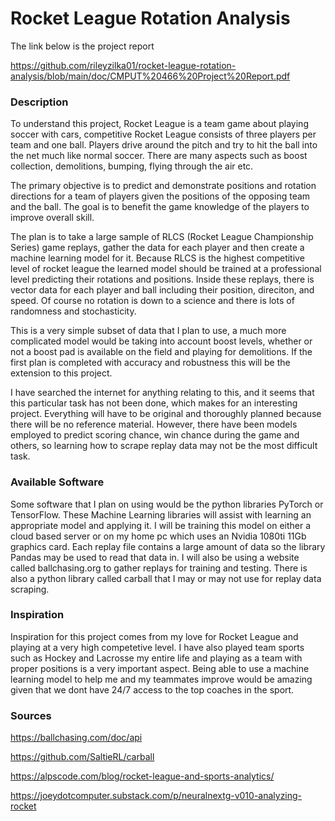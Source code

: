 # **Rocket League Rotation Analysis**

The link below is the project report

https://github.com/rileyzilka01/rocket-league-rotation-analysis/blob/main/doc/CMPUT%20466%20Project%20Report.pdf

### **Description**

To understand this project, Rocket League is a team game about playing soccer with cars, competitive Rocket League consists of three players per team and one ball. Players drive around the pitch and try to hit the ball into the net much like normal soccer. There are many aspects such as boost collection, demolitions, bumping, flying through the air etc.

The primary objective is to predict and demonstrate positions and rotation directions for a team of players given the positions of the opposing team and the ball. The goal is to benefit the game knowledge of the players to improve overall skill.

The plan is to take a large sample of RLCS (Rocket League Championship Series) game replays, gather the data for each player and then create a machine learning model for it. Because RLCS is the highest competitive level of rocket league the learned model should be trained at a professional level predicting their rotations and positions. Inside these replays, there is vector data for each player and ball including their position, direciton, and speed. Of course no rotation is down to a science and there is lots of randomness and stochasticity.

This is a very simple subset of data that I plan to use, a much more complicated model would be taking into account boost levels, whether or not a boost pad is available on the field and playing for demolitions. If the first plan is completed with accuracy and robustness this will be the extension to this project.

I have searched the internet for anything relating to this, and it seems that this particular task has not been done, which makes for an interesting project. Everything will have to be original and thoroughly planned because there will be no reference material. However, there have been models employed to predict scoring chance, win chance during the game and others, so learning how to scrape replay data may not be the most difficult task.

### **Available Software**

Some software that I plan on using would be the python libraries PyTorch or TensorFlow. These Machine Learning libraries will assist with learning an appropriate model and applying it. I will be training this model on either a cloud based server or on my home pc which uses an Nvidia 1080ti 11Gb graphics card. Each replay file contains a large amount of data so the library Pandas may be used to read that data in. I will also be using a website called ballchasing.org to gather replays for training and testing. There is also a python library called carball that I may or may not use for replay data scraping.

### **Inspiration**

Inspiration for this project comes from my love for Rocket League and playing at a very high competetive level. I have also played team sports such as Hockey and Lacrosse my entire life and playing as a team with proper positions is a very important aspect. Being able to use a machine learning model to help me and my teammates improve would be amazing given that we dont have 24/7 access to the top coaches in the sport. 

### **Sources**

https://ballchasing.com/doc/api  

https://github.com/SaltieRL/carball  

https://alpscode.com/blog/rocket-league-and-sports-analytics/  

https://joeydotcomputer.substack.com/p/neuralnextg-v010-analyzing-rocket
